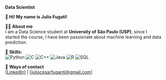 **Data Scientist**

**👋 Hi! My name is Julio Fugati!**

🙋‍♂️ **About me**  
 I am a Data Science student at **University of São Paulo (USP)**, since I started the course, I have been passionate about machine learning and data prediction.
 
🍁 **Skills:**  
![Python](https://img.shields.io/badge/Python-3776AB?style=for-the-badge&logo=python&logoColor=white)
![C](https://img.shields.io/badge/C-00599C?style=for-the-badge&logo=c&logoColor=white)
![C++](https://img.shields.io/badge/C%2B%2B-00599C?style=for-the-badge&logo=c%2B%2B&logoColor=white)
![Java](https://img.shields.io/badge/Java-ED8B00?style=for-the-badge&logo=openjdk&logoColor=white)
![R](https://img.shields.io/badge/R-276DC3?style=for-the-badge&logo=r&logoColor=white)
![SQL](https://img.shields.io/badge/SQL-4479A1?style=for-the-badge&logo=mysql&logoColor=white)

💬 **Ways of contact**  
[[LinkedIn](https://www.linkedin.com/in/julio-cesar-alves-araujo-fuganti-b17424305/)] | [juliocesarfuganti@gmail.com] 
